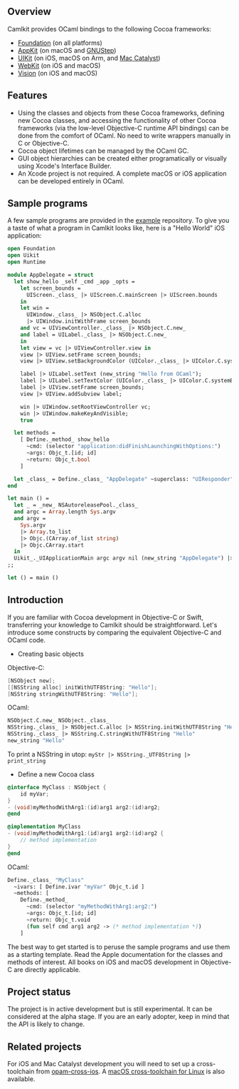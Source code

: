## Overview

Camlkit provides OCaml bindings to the following Cocoa frameworks:
* [Foundation](https://developer.apple.com/documentation/foundation?language=objc)
  (on all platforms)
* [AppKit](https://developer.apple.com/documentation/appkit?language=objc)
  (on macOS and [GNUStep](https://gnustep.github.io/))
* [UIKit](https://developer.apple.com/documentation/uikit?language=objc)
  (on iOS, macOS on Arm, and [Mac Catalyst](https://developer.apple.com/mac-catalyst/))
* [WebKit](https://developer.apple.com/documentation/webkit?language=objc)
  (on iOS and macOS)
* [Vision](https://developer.apple.com/documentation/vision?language=objc)
  (on iOS and macOS)

## Features

* Using the classes and objects from these Cocoa frameworks, defining new
  Cocoa classes, and accessing the functionality of other Cocoa frameworks
  (via the low-level Objective-C runtime API bindings) can be done from the
  comfort of OCaml. No need to write wrappers manually in C or Objective-C.
* Cocoa object lifetimes can be managed by the OCaml GC.
* GUI object hierarchies can be created either programatically or visually
  using Xcode's Interface Builder.
* An Xcode project is not required. A complete macOS or iOS application can
  be developed entirely in OCaml.

## Sample programs

A few sample programs are provided in the
[example](https://github.com/dboris/camlkit-examples/) repository. To give you
a taste of what a program in Camlkit looks like, here is a "Hello World" iOS
application:

```ocaml
open Foundation
open Uikit
open Runtime

module AppDelegate = struct
  let show_hello _self _cmd _app _opts =
    let screen_bounds =
      UIScreen._class_ |> UIScreen.C.mainScreen |> UIScreen.bounds
    in
    let win =
      UIWindow._class_ |> NSObject.C.alloc
      |> UIWindow.initWithFrame screen_bounds
    and vc = UIViewController._class_ |> NSObject.C.new_
    and label = UILabel._class_ |> NSObject.C.new_
    in
    let view = vc |> UIViewController.view in
    view |> UIView.setFrame screen_bounds;
    view |> UIView.setBackgroundColor (UIColor._class_ |> UIColor.C.systemBackgroundColor);

    label |> UILabel.setText (new_string "Hello from OCaml");
    label |> UILabel.setTextColor (UIColor._class_ |> UIColor.C.systemBlackColor);
    label |> UIView.setFrame screen_bounds;
    view |> UIView.addSubview label;

    win |> UIWindow.setRootViewController vc;
    win |> UIWindow.makeKeyAndVisible;
    true

  let methods =
    [ Define._method_ show_hello
      ~cmd: (selector "application:didFinishLaunchingWithOptions:")
      ~args: Objc_t.[id; id]
      ~return: Objc_t.bool
    ]

  let _class_ = Define._class_ "AppDelegate" ~superclass: "UIResponder" ~methods
end

let main () =
  let _ = _new_ NSAutoreleasePool._class_
  and argc = Array.length Sys.argv
  and argv =
    Sys.argv
    |> Array.to_list
    |> Objc.(CArray.of_list string)
    |> Objc.CArray.start
  in
  Uikit_._UIApplicationMain argc argv nil (new_string "AppDelegate") |> exit
;;

let () = main ()
```

## Introduction

If you are familiar with Cocoa development in Objective-C or Swift, transferring
your knowledge to Camlkit should be straightforward. Let's introduce some
constructs by comparing the equivalent Objective-C and OCaml code.

* Creating basic objects

Objective-C:
```objective-c
[NSObject new];
[[NSString alloc] initWithUTF8String: "Hello"];
[NSString stringWithUTF8String: "Hello"];
```

OCaml:
```ocaml
NSObject.C.new_ NSObject._class_
NSString._class_ |> NSObject.C.alloc |> NSString.initWithUTF8String "Hello"
NSString._class_ |> NSString.C.stringWithUTF8String "Hello"
new_string "Hello"
```
To print a NSString in utop: `myStr |> NSString._UTF8String |> print_string`

* Define a new Cocoa class

```objective-c
@interface MyClass : NSObject {
    id myVar;
}
- (void)myMethodWithArg1:(id)arg1 arg2:(id)arg2;
@end

@implementation MyClass
- (void)myMethodWithArg1:(id)arg1 arg2:(id)arg2 {
    // method implementation
}
@end
```

OCaml:
```ocaml
Define._class_ "MyClass"
  ~ivars: [ Define.ivar "myVar" Objc_t.id ]
  ~methods: [
    Define._method_
      ~cmd: (selector "myMethodWithArg1:arg2:")
      ~args: Objc_t.[id; id]
      ~return: Objc_t.void
      (fun self cmd arg1 arg2 -> (* method implementation *))
    ]
```

The best way to get started is to peruse the sample programs and use them
as a starting template. Read the Apple documentation for the classes and methods
of interest. All books on iOS and macOS development in Objective-C are directly
applicable.

## Project status

The project is in active development but is still experimental. It can be
considered at the alpha stage. If you are an early adopter, keep in mind
that the API is likely to change.

## Related projects

For iOS and Mac Catalyst development you will need to set up a cross-toolchain
from [opam-cross-ios](https://github.com/ocaml-cross/opam-cross-ios). A [macOS
cross-toolchain for Linux](https://github.com/dboris/opam-cross-macos) is also
available.
